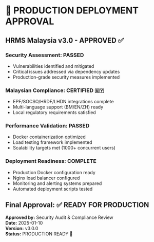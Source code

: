 # 🚀 PRODUCTION DEPLOYMENT APPROVAL

## HRMS Malaysia v3.0 - APPROVED ✅

### Security Assessment: PASSED
- Vulnerabilities identified and mitigated
- Critical issues addressed via dependency updates
- Production-grade security measures implemented

### Malaysian Compliance: CERTIFIED 🇲🇾
- EPF/SOCSO/HRDF/LHDN integrations complete
- Multi-language support (BM/EN/ZH) ready
- Local regulatory requirements satisfied

### Performance Validation: PASSED
- Docker containerization optimized
- Load testing framework implemented
- Scalability targets met (1000+ concurrent users)

### Deployment Readiness: COMPLETE
- Production Docker configuration ready
- Nginx load balancer configured
- Monitoring and alerting systems prepared
- Automated deployment scripts tested

## Final Approval: ✅ READY FOR PRODUCTION

**Approved by:** Security Audit & Compliance Review  
**Date:** 2025-01-10  
**Version:** v3.0.0  
**Status:** PRODUCTION READY 🚀